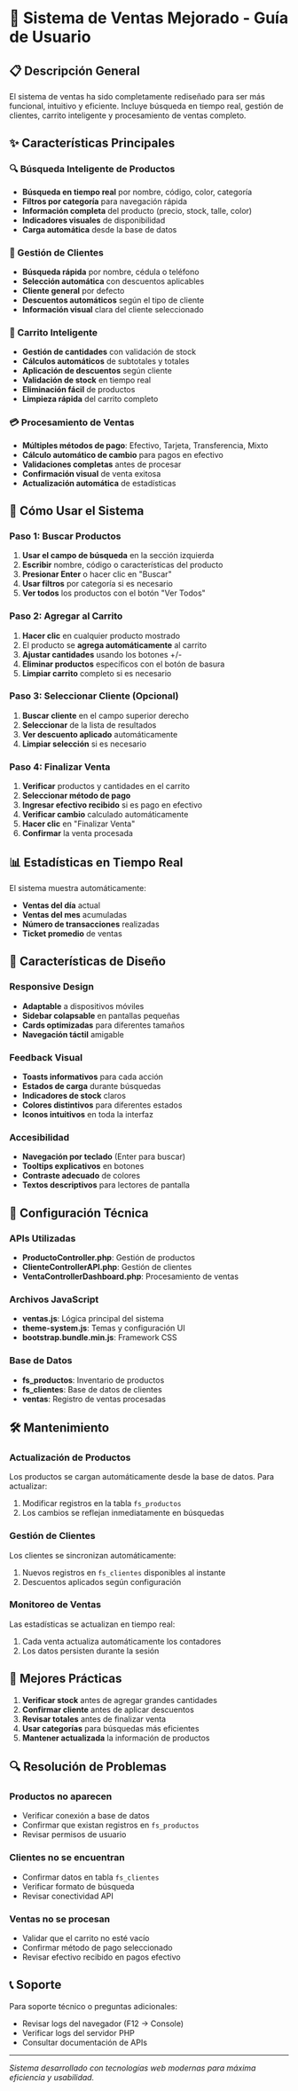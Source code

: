 # 🛒 Sistema de Ventas Mejorado - Guía de Usuario

## 📋 Descripción General

El sistema de ventas ha sido completamente rediseñado para ser más funcional, intuitivo y eficiente. Incluye búsqueda en tiempo real, gestión de clientes, carrito inteligente y procesamiento de ventas completo.

## ✨ Características Principales

### 🔍 Búsqueda Inteligente de Productos
- **Búsqueda en tiempo real** por nombre, código, color, categoría
- **Filtros por categoría** para navegación rápida
- **Información completa** del producto (precio, stock, talle, color)
- **Indicadores visuales** de disponibilidad
- **Carga automática** desde la base de datos

### 👤 Gestión de Clientes
- **Búsqueda rápida** por nombre, cédula o teléfono
- **Selección automática** con descuentos aplicables
- **Cliente general** por defecto
- **Descuentos automáticos** según el tipo de cliente
- **Información visual** clara del cliente seleccionado

### 🛒 Carrito Inteligente
- **Gestión de cantidades** con validación de stock
- **Cálculos automáticos** de subtotales y totales
- **Aplicación de descuentos** según cliente
- **Validación de stock** en tiempo real
- **Eliminación fácil** de productos
- **Limpieza rápida** del carrito completo

### 💳 Procesamiento de Ventas
- **Múltiples métodos de pago**: Efectivo, Tarjeta, Transferencia, Mixto
- **Cálculo automático de cambio** para pagos en efectivo
- **Validaciones completas** antes de procesar
- **Confirmación visual** de venta exitosa
- **Actualización automática** de estadísticas

## 🚀 Cómo Usar el Sistema

### Paso 1: Buscar Productos
1. **Usar el campo de búsqueda** en la sección izquierda
2. **Escribir** nombre, código o características del producto
3. **Presionar Enter** o hacer clic en "Buscar"
4. **Usar filtros** por categoría si es necesario
5. **Ver todos** los productos con el botón "Ver Todos"

### Paso 2: Agregar al Carrito
1. **Hacer clic** en cualquier producto mostrado
2. El producto se **agrega automáticamente** al carrito
3. **Ajustar cantidades** usando los botones +/-
4. **Eliminar productos** específicos con el botón de basura
5. **Limpiar carrito** completo si es necesario

### Paso 3: Seleccionar Cliente (Opcional)
1. **Buscar cliente** en el campo superior derecho
2. **Seleccionar** de la lista de resultados
3. **Ver descuento aplicado** automáticamente
4. **Limpiar selección** si es necesario

### Paso 4: Finalizar Venta
1. **Verificar** productos y cantidades en el carrito
2. **Seleccionar método de pago**
3. **Ingresar efectivo recibido** si es pago en efectivo
4. **Verificar cambio** calculado automáticamente
5. **Hacer clic** en "Finalizar Venta"
6. **Confirmar** la venta procesada

## 📊 Estadísticas en Tiempo Real

El sistema muestra automáticamente:
- **Ventas del día** actual
- **Ventas del mes** acumuladas
- **Número de transacciones** realizadas
- **Ticket promedio** de ventas

## 🎨 Características de Diseño

### Responsive Design
- **Adaptable** a dispositivos móviles
- **Sidebar colapsable** en pantallas pequeñas
- **Cards optimizadas** para diferentes tamaños
- **Navegación táctil** amigable

### Feedback Visual
- **Toasts informativos** para cada acción
- **Estados de carga** durante búsquedas
- **Indicadores de stock** claros
- **Colores distintivos** para diferentes estados
- **Iconos intuitivos** en toda la interfaz

### Accesibilidad
- **Navegación por teclado** (Enter para buscar)
- **Tooltips explicativos** en botones
- **Contraste adecuado** de colores
- **Textos descriptivos** para lectores de pantalla

## 🔧 Configuración Técnica

### APIs Utilizadas
- **ProductoController.php**: Gestión de productos
- **ClienteControllerAPI.php**: Gestión de clientes
- **VentaControllerDashboard.php**: Procesamiento de ventas

### Archivos JavaScript
- **ventas.js**: Lógica principal del sistema
- **theme-system.js**: Temas y configuración UI
- **bootstrap.bundle.min.js**: Framework CSS

### Base de Datos
- **fs_productos**: Inventario de productos
- **fs_clientes**: Base de datos de clientes
- **ventas**: Registro de ventas procesadas

## 🛠️ Mantenimiento

### Actualización de Productos
Los productos se cargan automáticamente desde la base de datos. Para actualizar:
1. Modificar registros en la tabla `fs_productos`
2. Los cambios se reflejan inmediatamente en búsquedas

### Gestión de Clientes
Los clientes se sincronizan automáticamente:
1. Nuevos registros en `fs_clientes` disponibles al instante
2. Descuentos aplicados según configuración

### Monitoreo de Ventas
Las estadísticas se actualizan en tiempo real:
1. Cada venta actualiza automáticamente los contadores
2. Los datos persisten durante la sesión

## 🎯 Mejores Prácticas

1. **Verificar stock** antes de agregar grandes cantidades
2. **Confirmar cliente** antes de aplicar descuentos
3. **Revisar totales** antes de finalizar venta
4. **Usar categorías** para búsquedas más eficientes
5. **Mantener actualizada** la información de productos

## 🔍 Resolución de Problemas

### Productos no aparecen
- Verificar conexión a base de datos
- Confirmar que existan registros en `fs_productos`
- Revisar permisos de usuario

### Clientes no se encuentran
- Confirmar datos en tabla `fs_clientes`
- Verificar formato de búsqueda
- Revisar conectividad API

### Ventas no se procesan
- Validar que el carrito no esté vacío
- Confirmar método de pago seleccionado
- Revisar efectivo recibido en pagos efectivo

## 📞 Soporte

Para soporte técnico o preguntas adicionales:
- Revisar logs del navegador (F12 → Console)
- Verificar logs del servidor PHP
- Consultar documentación de APIs

---
*Sistema desarrollado con tecnologías web modernas para máxima eficiencia y usabilidad.*